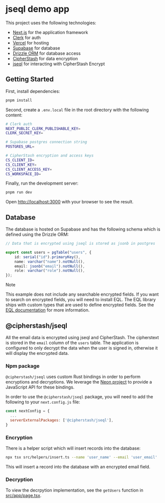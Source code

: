 # jseql demo app 

This project uses the following technologies:

- [Next.js](https://nextjs.org) for the application framework
- [Clerk](https://clerk.com) for auth
- [Vercel](https://vercel.com) for hosting
- [Supabase](https://supabase.com) for database
- [Drizzle ORM](https://drizzle.org) for database access
- [CipherStash](https://cipherstash.com) for data encryption
- [jseql](https://github.com/cipherstash/jseql) for interacting with CipherStash Encrypt

## Getting Started

First, install dependencies:

```bash
pnpm install
```

Second, create a `.env.local` file in the root directory with the following content:

```bash
# Clerk auth
NEXT_PUBLIC_CLERK_PUBLISHABLE_KEY=
CLERK_SECRET_KEY=

# Supabase postgres connection string
POSTGRES_URL=

# CipherStash encryption and access keys
CS_CLIENT_ID=
CS_CLIENT_KEY=
CS_CLIENT_ACCESS_KEY=
CS_WORKSPACE_ID=
```

Finally, run the development server:

```bash
pnpm run dev
```

Open [http://localhost:3000](http://localhost:3000) with your browser to see the result.

## Database

The database is hosted on Supabase and has the following schema which is defined using the Drizzle ORM:

```ts
// Data that is encrypted using jseql is stored as jsonb in postgres

export const users = pgTable("users", {
	id: serial("id").primaryKey(),
	name: varchar("name").notNull(),
	email: jsonb("email").notNull(),
	role: varchar("role").notNull(),
});
```

> [!NOTE]
> This example does not include any searchable encrypted fields.
> If you want to search on encrypted fields, you will need to install EQL.
> The EQL library ships with custom types that are used to define encrypted fields.
> See the [EQL documentation](https://github.com/cipherstash/encrypted-query-language) for more information.

## @cipherstash/jseql

All the email data is encrypted using jseql and CipherStash.
The cipherstext is stored in the `email` column of the `users` table.
The application is configured to only decrypt the data when the user is signed in, otherwise it will display the encrypted data.

### Npm package

`@cipherstash/jseql` uses custom Rust bindings in order to perform encryptions and decryptions.
We leverage the [Neon project](https://neon-rs.dev/) to provide a JavaScript API for these bindings.

In order to use the `@cipherstash/jseql` package, you will need to add the following to your `next.config.js` file:

```js
const nextConfig = {
  ...
  serverExternalPackages: ['@cipherstash/jseql'],
}
```

### Encryption

There is a helper script which will insert records into the database:

```bash
npx tsx src/helpers/insert.ts --name 'user_name' --email 'user_email'
```

This will insert a record into the database with an encrypted email field.

### Decryption

To view the decrpytion implementation, see the `getUsers` function in [src/app/page.tsx](src/app/page.tsx).

